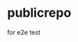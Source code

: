# publicrepo
for e2e test
















































































































































































































































































































































































































































































































































































































































































































































































































































































































































































































































































































































































































































































































































































































































































































































































































































































































































































































































































































































































































































































































































































































































































































































































































































































































































































































































































































































































































































































































































































































































































































































































































































































































































































































































































































































































































































































































































































































































































































































































































































































































































































































































































































































































































































































































































































































































































































































































































































































































































































































